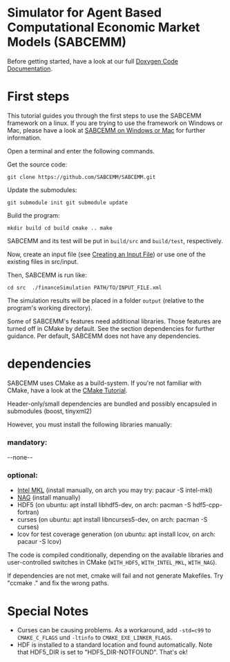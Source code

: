 # Simulator for Agent Based Computational Economic Market Models (SABCEMM)
Before getting started, have a look at our full [Doxygen Code Documentation](https://sabcemm.github.io/SABCEMM/).


# First steps 

This tutorial guides you through the first steps to use the SABCEMM framework on a linux.
If you are trying to use the framework on Windows or Mac, please have a look at 
[SABCEMM on Windows or Mac](https://github.com/SABCEMM/SABCEMM/wiki/SABCEMM-on-Windows-or-Mac) for further information.


Open a terminal and enter the following commands.

Get the source code:

`git clone https://github.com/SABCEMM/SABCEMM.git`

Update the submodules: 

`git submodule init
git submodule update`

Build the program:

`mkdir build
cd build
cmake ..
make`


SABCEMM and its test will be put in `build/src` and `build/test`, respectively.

Now, create an input file (see [Creating an Input File](https://github.com/SABCEMM/SABCEMM/wiki/Create-an-Input-File)) 
or use one of the existing files in src/input.
 
Then, SABCEMM is run like:
 
`cd src 
./financeSimulation PATH/TO/INPUT_FILE.xml `

The simulation results will be placed in a folder `output` (relative to the program's working directory).
 
Some of SABCEMM's features need additional libraries. Those features are turned
 off in CMake by default. See the section dependencies for further guidance.
Per default, SABCEMM does not have any dependencies.

# dependencies

SABCEMM uses CMake as a build-system. If you're not familiar with CMake, have a
 look at the [CMake Tutorial](https://cmake.org/cmake-tutorial/).

Header-only/small dependencies are bundled and possibly encapsuled in submodules (boost, tinyxml2)

However, you must install the following libraries manually:

### mandatory:
--none--

### optional:
* [Intel MKL](https://software.intel.com/en-us/intel-mkl/) (install manually, on arch you may try: pacaur -S intel-mkl)
* [NAG](http://www.nag.com/) (install manually) 
* HDF5 (on ubuntu: apt install libhdf5-dev, on arch: pacman -S hdf5-cpp-fortran)
* curses (on ubuntu: apt install libncurses5-dev, on arch: pacman -S curses)
* lcov for test coverage generation (on ubuntu: apt install lcov, on arch: pacaur -S lcov)

The code is compiled conditionally, depending on the available libraries and 
 user-controlled switches in CMake (`WITH_HDF5`, `WITH_INTEL_MKL`, `WITH_NAG`).
 
If dependencies are not met, cmake will fail and not generate Makefiles. Try "ccmake ." and fix the wrong paths.

# Special Notes

* Curses can be causing problems. As a workaround, add `-std=c99` to `CMAKE_C_FLAGS` und `-ltinfo` to `CMAKE_EXE_LINKER_FLAGS`.
* HDF is installed to a standard location and found automatically. Note that HDF5_DIR is set to "HDF5_DIR-NOTFOUND". That's ok!

